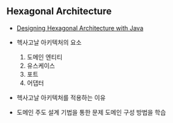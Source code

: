 ## Hexagonal Architecture

- [Designing Hexagonal Architecture with Java](https://github.com/wikibook/dhaj)

- 헥사고날 아키텍처의 요소

  1. 도메인 엔티티
  2. 유스케이스
  3. 포트
  4. 어댑터

- 헥사고날 아키텍처를 적용하는 이유

- 도메인 주도 설계 기법을 통한 문제 도메인 구성 방법을 학습

